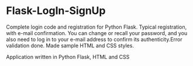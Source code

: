 # Flask-LogIn-SignUp
Complete login code and registration for Python Flask. Typical registration, with e-mail confirmation. You can change or recall your password, and you also need to log in to your e-mail address to confirm its authenticity.Error validation done. Made sample HTML and CSS styles.

Application written in Python Flask, HTML and CSS

